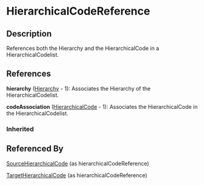 
# HierarchicalCodeReference





## Description

References both the Hierarchy and the HierarchicalCode in a HierarchicalCodelist.




## References

**hierarchy** ([Hierarchy](../Codelist/Hierarchy.md) - 1): Associates the Hierarchy of the HierarchicalCodelist.

**codeAssociation** ([HierarchicalCode](../Codelist/HierarchicalCode.md) - 1): Associates the HierarchicalCode in the HierarchicalCodelist.

### Inherited



## Referenced By

[SourceHierarchicalCode](SourceHierarchicalCode.md) (as hierarchicalCodeReference)

[TargetHierarchicalCode](TargetHierarchicalCode.md) (as hierarchicalCodeReference)


